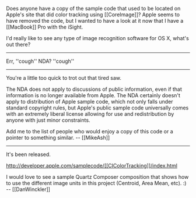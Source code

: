 Does anyone have a copy of the sample code that used to be located on Apple's site that did color tracking using [[CoreImage]]? Apple seems to have removed the code, but I wanted to have a look at it now that I have a [[MacBook]] Pro with the iSight.

I'd really like to see any type of image recognition software for OS X, what's out there?

----

Err, ''cough'' NDA? ''cough''

----
You're a little too quick to trot out that tired saw.

The NDA does not apply to discussions of public information, even if that information is no longer available from Apple. The NDA certainly doesn't apply to distribution of Apple sample code, which not only falls under standard copyright rules, but Apple's public sample code universally comes with an extremely liberal license allowing for use and redistribution by anyone with just minor constraints.

Add me to the list of people who would enjoy a copy of this code or a pointer to something similar. -- [[MikeAsh]]

----

It's been released. 

http://developer.apple.com/samplecode/[[CIColorTracking]]/index.html

I would love to see a sample Quartz Composer composition that shows how to use the different image units in this project (Centroid, Area Mean, etc).  :) -- [[DanWinckler]]